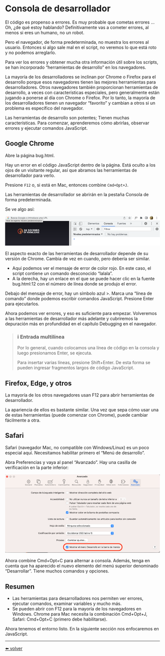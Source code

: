 # Consola de desarrollador

El código es propenso a errores. Es muy probable que cometas errores … Oh, ¿de qué estoy hablando? Definitivamente vas a cometer errores, al menos si eres un humano, no un robot.

Pero el navegador, de forma predeterminada, no muestra los errores al usuario. Entonces si algo sale mal en el script, no veremos lo que está roto y no podemos arreglarlo.

Para ver los errores y obtener mucha otra información útil sobre los scripts, se han incorporado “herramientas de desarrollo” en los navegadores.

La mayoría de los desarrolladores se inclinan por Chrome o Firefox para el desarrollo porque esos navegadores tienen las mejores herramientas para desarrolladores. Otros navegadores también proporcionan herramientas de desarrollo, a veces con características especiales, pero generalmente están jugando a ponerse al día con Chrome o Firefox. Por lo tanto, la mayoría de los desarrolladores tienen un navegador “favorito” y cambian a otros si un problema es específico del navegador.

Las herramientas de desarrollo son potentes; Tienen muchas características. Para comenzar, aprenderemos cómo abrirlas, observar errores y ejecutar comandos JavaScript.

## Google Chrome
Abre la página bug.html.

Hay un error en el código JavaScript dentro de la página. Está oculto a los ojos de un visitante regular, así que abramos las herramientas de desarrollador para verlo.

Presione `F12` o, si está en Mac, entonces combine `Cmd+Opt+J`.

Las herramientas de desarrollador se abrirán en la pestaña Consola de forma predeterminada.

Se ve algo así:

![imagen_01](https://github.com/VictorHugoAguilar/javascript-interview-questions-explained/blob/main/theory/getting-started/devtools/img/image_01.png?raw=true)

El aspecto exacto de las herramientas de desarrollador depende de su versión de Chrome. Cambia de vez en cuando, pero debería ser similar.

* Aquí podemos ver el mensaje de error de color rojo. En este caso, el script contiene un comando desconocido “lalala”.
* A la derecha, hay un enlace en el que se puede hacer clic en la fuente bug.html:12 con el número de línea donde se produjo el error.

Debajo del mensaje de error, hay un símbolo azul >. Marca una “línea de comando” donde podemos escribir comandos JavaScript. Presione Enter para ejecutarlos.

Ahora podemos ver errores, y eso es suficiente para empezar. Volveremos a las herramientas de desarrollador más adelante y cubriremos la depuración más en profundidad en el capítulo Debugging en el navegador.

> ### ℹ️ Entrada multilínea
> Por lo general, cuando colocamos una línea de código en la consola y luego presionamos Enter, se ejecuta.
>
> Para insertar varias líneas, presione Shift+Enter. De esta forma se pueden ingresar fragmentos largos de código JavaScript.

## Firefox, Edge, y otros
La mayoría de los otros navegadores usan F12 para abrir herramientas de desarrollador.

La apariencia de ellos es bastante similar. Una vez que sepa cómo usar una de estas herramientas (puede comenzar con Chrome), puede cambiar fácilmente a otra.

## Safari
Safari (navegador Mac, no compatible con Windows/Linux) es un poco especial aquí. Necesitamos habilitar primero el “Menú de desarrollo”.

Abra Preferencias y vaya al panel “Avanzado”. Hay una casilla de verificación en la parte inferior:

![image_02](https://github.com/VictorHugoAguilar/javascript-interview-questions-explained/blob/main/theory/getting-started/devtools/img/image_02.png?raw=true)

Ahora combine Cmd+Opt+C para alternar a consola. Además, tenga en cuenta que ha aparecido el nuevo elemento del menú superior denominado “Desarrollar”. Tiene muchos comandos y opciones.

## Resumen

* Las herramientas para desarrolladores nos permiten ver errores, ejecutar comandos, examinar variables y mucho más.
* Se pueden abrir con F12 para la mayoría de los navegadores en Windows. Chrome para Mac necesita la combinación Cmd+Opt+J, Safari: Cmd+Opt+C (primero debe habilitarse).

Ahora tenemos el entorno listo. En la siguiente sección nos enfocaremos en JavaScript.

---
[⬅️ volver](https://github.com/VictorHugoAguilar/javascript-interview-questions-explained/tree/main/theory/getting-started/readme.md)

